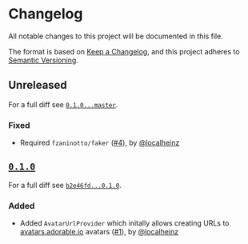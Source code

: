 # Changelog

All notable changes to this project will be documented in this file.

The format is based on [Keep a Changelog](https://keepachangelog.com/en/1.0.0/), and this project adheres to [Semantic Versioning](https://semver.org/spec/v2.0.0.html).

## Unreleased

For a full diff see [`0.1.0...master`][0.1.0...master].

### Fixed

* Required `fzaninotto/faker` ([#4]), by [@localheinz]

## [`0.1.0`][0.1.0]

For a full diff see [`b2e46fd...0.1.0`][b2e46fd...0.1.0].

### Added

* Added `AvatarUrlProvider` which initally allows creating URLs to [avatars.adorable.io](http://avatars.adorable.io) avatars ([#1]), by [@localheinz]

[0.1.0]: https://github.com/localheinz/faker-provider/tag/0.1.0

[b2e46fd...0.1.0]: https://github.com/localheinz/faker-provider/compare/b2e46fd...0.1.0
[0.1.0...master]: https://github.com/localheinz/faker-provider/compare/0.1.0...master

[#1]: https://github.com/localheinz/faker-provider/pull/1
[#4]: https://github.com/localheinz/faker-provider/pull/4

[@localheinz]: https://github.com/localheinz

